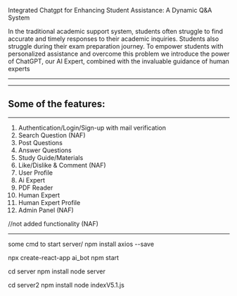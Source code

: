 Integrated Chatgpt for Enhancing Student 
Assistance: A Dynamic Q&A System



In the traditional academic support system, students often 
struggle to find accurate and timely responses to their academic 
inquiries. Students also struggle during their exam preparation 
journey. 
To empower students with personalized assistance and 
overcome this problem we introduce the power of ChatGPT, our 
AI Expert, combined with the invaluable guidance of human 
experts

---------------------------------------------------
---------------------------------------------------
Some of the features:
---------------------------------------------------
---------------------------------------------------

01. Authentication/Login/Sign-up with mail verification  
02. Search Question (NAF)  
03. Post Questions  
04. Answer Questions  
05. Study Guide/Materials  
06. Like/Dislike & Comment (NAF)  
07. User Profile  
08. Ai Expert  
09. PDF Reader  
10. Human Expert  
11. Human Expert Profile  
12. Admin Panel (NAF)


//not added functionality (NAF)

----------------------------------------------------
some cmd to start server/
npm install axios --save

npx create-react-app ai_bot
npm start



cd server
npm install
node server

cd server2
npm install
node indexV5.1.js
